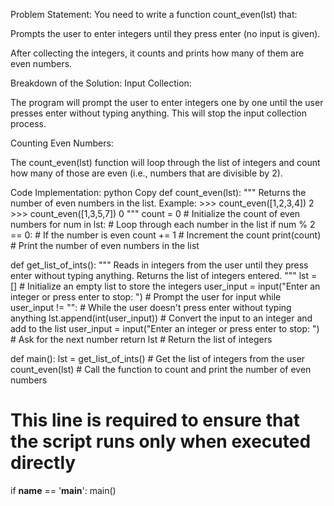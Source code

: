 Problem Statement:
You need to write a function count_even(lst) that:

Prompts the user to enter integers until they press enter (no input is given).

After collecting the integers, it counts and prints how many of them are even numbers.

Breakdown of the Solution:
Input Collection:

The program will prompt the user to enter integers one by one until the user presses enter without typing anything. This will stop the input collection process.

Counting Even Numbers:

The count_even(lst) function will loop through the list of integers and count how many of those are even (i.e., numbers that are divisible by 2).

Code Implementation:
python
Copy
def count_even(lst):
    """
    Returns the number of even numbers in the list.
    Example:
    >>> count_even([1,2,3,4])
    2
    >>> count_even([1,3,5,7])
    0
    """
    count = 0  # Initialize the count of even numbers
    for num in lst:  # Loop through each number in the list
        if num % 2 == 0:  # If the number is even
            count += 1  # Increment the count
    print(count)  # Print the number of even numbers in the list

def get_list_of_ints():
    """
    Reads in integers from the user until they press enter without typing anything.
    Returns the list of integers entered.
    """
    lst = []  # Initialize an empty list to store the integers
    user_input = input("Enter an integer or press enter to stop: ")  # Prompt the user for input
    while user_input != "":  # While the user doesn't press enter without typing anything
        lst.append(int(user_input))  # Convert the input to an integer and add to the list
        user_input = input("Enter an integer or press enter to stop: ")  # Ask for the next number
    return lst  # Return the list of integers

def main():
    lst = get_list_of_ints()  # Get the list of integers from the user
    count_even(lst)  # Call the function to count and print the number of even numbers

# This line is required to ensure that the script runs only when executed directly
if __name__ == '__main__':
    main()